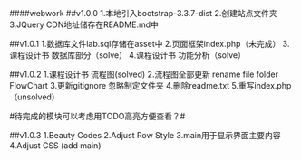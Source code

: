 ﻿####webwork
##v1.0.0
1.本地引入bootstrap-3.3.7-dist
2.创建站点文件夹
3.JQuery CDN地址储存在README.md中

##v1.0.1
1.数据库文件lab.sql存储在asset中
2.页面框架index.php（未完成）
3.课程设计书   数据库部分（solve）
4.课程设计书   功能分析（solve）

##v1.0.2
1.课程设计书  流程图(solved)
2.流程图全部更新 rename file folder FlowChart
3.更新gitignore 忽略制定文件夹
4.删除readme.txt
5.重写index.php（unsolved）

#待完成的模块可以考虑用TODO高亮方便查看？#

##v1.0.3
1.Beauty Codes
2.Adjust Row Style
3.main用于显示界面主要内容
4.Adjust CSS (add main)
